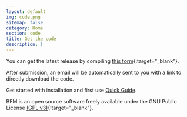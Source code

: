 ```yaml
---
layout: default
img: code.png
sitemap: false
category: Home
section: code
title: Get the code
description: |
---
```


You can get the latest release by compiling [this form](https://docs.google.com/forms/d/e/1FAIpQLScI7N8AcvFxBeCD-EXwMXkQhgMwjhOLz3MYX8Kb47oPCXRv6w/viewform?usp=sf_link){:target="_blank"}.

After submission, an email will be automatically sent to you with a link to directly download the code.

Get started with installation and first use [Quick Guide](bfm-quick-guide).

BFM is an open source software freely available under the GNU Public License [(GPL v3)](http://www.gnu.org/licenses/gpl.html "GNU Public License"){:target="_blank"}.
